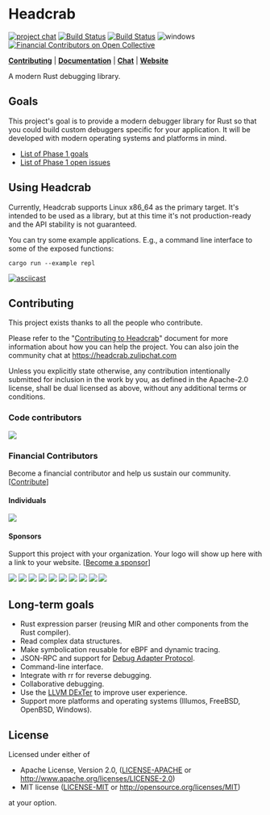 # Headcrab

[![project chat](https://img.shields.io/badge/zulip-join_chat-brightgreen.svg)](https://headcrab.zulipchat.com) [![Build Status](https://travis-ci.org/headcrab-rs/headcrab.svg?branch=master)](https://travis-ci.org/headcrab-rs/headcrab) [![Build Status](https://api.cirrus-ci.com/github/headcrab-rs/headcrab.svg?task=stable%20x86_64-unknown-freebsd-12)](https://cirrus-ci.com/github/headcrab-rs/headcrab) ![windows](https://github.com/headcrab-rs/headcrab/workflows/windows/badge.svg?branch=master) [![Financial Contributors on Open Collective](https://opencollective.com/headcrab/all/badge.svg?label=financial+contributors)](https://opencollective.com/headcrab)

[**Contributing**](CONTRIBUTING.md) | [**Documentation**](Documentation) | [**Chat**](https://headcrab.zulipchat.com) | [**Website**](https://headcrab.rs)

A modern Rust debugging library.

## Goals

This project's goal is to provide a modern debugger library for Rust so that you could build custom debuggers specific for your application. It will be developed with modern operating systems and platforms in mind.

- [List of Phase 1 goals](https://github.com/headcrab-rs/headcrab/blob/master/Documentation/Design.md#phase-1)
- [List of Phase 1 open issues](https://github.com/headcrab-rs/headcrab/milestone/1)

## Using Headcrab

Currently, Headcrab supports Linux x86_64 as the primary target.
It's intended to be used as a library, but at this time it's not production-ready and the API stability is not guaranteed.

You can try some example applications. E.g., a command line interface to some of the exposed functions:

```
cargo run --example repl
```

[![asciicast](https://asciinema.org/a/356800.svg)](https://asciinema.org/a/356800)

## Contributing

This project exists thanks to all the people who contribute.

Please refer to the "[Contributing to Headcrab](CONTRIBUTING.md)" document for more information about how you can help the project.
You can also join the community chat at https://headcrab.zulipchat.com

Unless you explicitly state otherwise, any contribution intentionally submitted
for inclusion in the work by you, as defined in the Apache-2.0 license, shall be dual licensed as above, without any
additional terms or conditions.

### Code contributors

<img src="https://opencollective.com/headcrab/contributors.svg?width=890&button=false" />

### Financial Contributors

Become a financial contributor and help us sustain our community. [[Contribute](https://opencollective.com/headcrab/contribute)]

#### Individuals

<a href="https://opencollective.com/headcrab"><img src="https://opencollective.com/headcrab/individuals.svg?width=890"></a>

#### Sponsors

Support this project with your organization. Your logo will show up here with a link to your website. [[Become a sponsor](https://opencollective.com/headcrab/contribute)]

<a href="https://opencollective.com/headcrab/sponsor/0/website"><img src="https://opencollective.com/headcrab/sponsor/0/avatar.svg"></a>
<a href="https://opencollective.com/headcrab/sponsor/1/website"><img src="https://opencollective.com/headcrab/sponsor/1/avatar.svg"></a>
<a href="https://opencollective.com/headcrab/sponsor/2/website"><img src="https://opencollective.com/headcrab/sponsor/2/avatar.svg"></a>
<a href="https://opencollective.com/headcrab/sponsor/3/website"><img src="https://opencollective.com/headcrab/sponsor/3/avatar.svg"></a>
<a href="https://opencollective.com/headcrab/sponsor/4/website"><img src="https://opencollective.com/headcrab/sponsor/4/avatar.svg"></a>
<a href="https://opencollective.com/headcrab/sponsor/5/website"><img src="https://opencollective.com/headcrab/sponsor/5/avatar.svg"></a>
<a href="https://opencollective.com/headcrab/sponsor/6/website"><img src="https://opencollective.com/headcrab/sponsor/6/avatar.svg"></a>
<a href="https://opencollective.com/headcrab/sponsor/7/website"><img src="https://opencollective.com/headcrab/sponsor/7/avatar.svg"></a>
<a href="https://opencollective.com/headcrab/sponsor/8/website"><img src="https://opencollective.com/headcrab/sponsor/8/avatar.svg"></a>
<a href="https://opencollective.com/headcrab/sponsor/9/website"><img src="https://opencollective.com/headcrab/sponsor/9/avatar.svg"></a>

## Long-term goals

- Rust expression parser (reusing MIR and other components from the Rust compiler).
- Read complex data structures.
- Make symbolication reusable for eBPF and dynamic tracing.
- JSON-RPC and support for [Debug Adapter Protocol](https://microsoft.github.io/debug-adapter-protocol/).
- Command-line interface.
- Integrate with rr for reverse debugging.
- Collaborative debugging.
- Use the [LLVM DExTer](https://github.com/llvm/llvm-project/tree/master/debuginfo-tests/dexter) to improve user experience.
- Support more platforms and operating systems (Illumos, FreeBSD, OpenBSD, Windows).

## License

Licensed under either of

 * Apache License, Version 2.0, ([LICENSE-APACHE](LICENSE-APACHE) or http://www.apache.org/licenses/LICENSE-2.0)
 * MIT license ([LICENSE-MIT](LICENSE-MIT) or http://opensource.org/licenses/MIT)

at your option.
